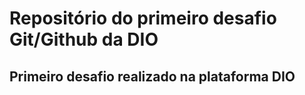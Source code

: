 # Repositório do primeiro desafio Git/Github da DIO

## Primeiro desafio realizado na plataforma DIO 
